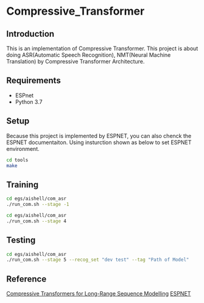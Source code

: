 # Compressive_Transformer

## Introduction

This is an implementation of Compressive Transformer. This project is about doing ASR(Automatic Speech Recognition), NMT(Neural Machine Translation) by Compressive Transformer Architecture.

## Requirements
- ESPnet
- Python 3.7


## Setup

Because this project is implemented by ESPNET, you can also chenck the ESPNET documentaiton. Using insturction shown as below to set ESPNET environment.

```sh
cd tools
make
```


## Training

```sh
cd egs/aishell/com_asr
./run_com.sh --stage -1  
```

```sh
cd egs/aishell/com_asr
./run_com.sh --stage 4 
```

## Testing
```sh
cd egs/aishell/com_asr
./run_com.sh --stage 5 --recog_set "dev test" --tag "Path of Model"
```

## Reference
[Compressive Transformers for Long-Range Sequence Modelling](https://arxiv.org/pdf/1911.05507.pdf)
[ESPNET](https://github.com/espnet/espnet)

